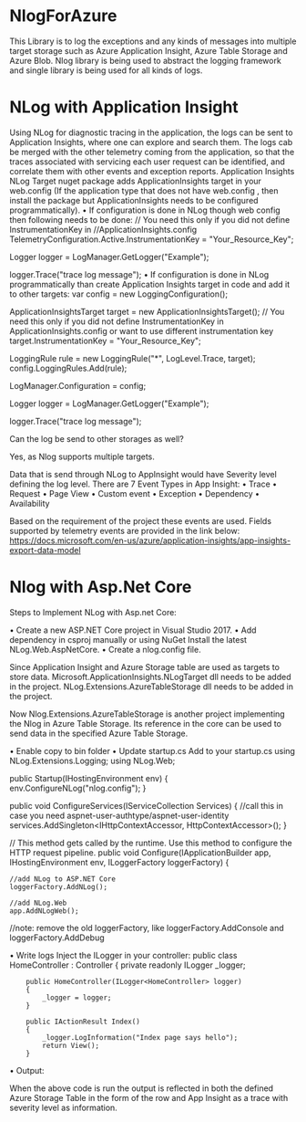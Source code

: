 # NlogForAzure
This Library is to log the exceptions and any kinds of messages into multiple target storage such as Azure Application Insight, Azure Table Storage and Azure Blob.
Nlog library is being used to abstract the logging framework and single library is being used for all kinds of logs.

# NLog with Application Insight

Using NLog for diagnostic tracing in the application, the logs can be sent to Application Insights, where one can explore and search them. The logs cab be merged with the other telemetry coming from the application, so that the traces associated with servicing each user request can be identified, and correlate them with other events and exception reports.
Application Insights NLog Target nuget package adds ApplicationInsights target in your web.config (If the application type that does not have web.config , then install the package but ApplicationInsights needs to be configured programmatically).
•	If configuration is done in NLog though web config then following needs to be done:
// You need this only if you did not define InstrumentationKey in //ApplicationInsights.config
TelemetryConfiguration.Active.InstrumentationKey = "Your_Resource_Key";

Logger logger = LogManager.GetLogger("Example");

logger.Trace("trace log message");
•	If configuration is done in NLog programmatically than create Application Insights target in code and add it to other targets:
var config = new LoggingConfiguration();

ApplicationInsightsTarget target = new ApplicationInsightsTarget();
// You need this only if you did not define InstrumentationKey in ApplicationInsights.config or want to use different instrumentation key
target.InstrumentationKey = "Your_Resource_Key";

LoggingRule rule = new LoggingRule("*", LogLevel.Trace, target);
config.LoggingRules.Add(rule);

LogManager.Configuration = config;

Logger logger = LogManager.GetLogger("Example");

logger.Trace("trace log message");


Can the log be send to other storages as well?

Yes, as Nlog supports multiple targets.

Data that is send through NLog to AppInsight would have Severity level defining the log level.
 There are 7 Event Types in App Insight:
•	Trace
•	Request
•	Page View
•	Custom event
•	Exception
•	Dependency
•	Availability

Based on the requirement of the project these events are used.
Fields supported by telemetry events are provided in the link below:
https://docs.microsoft.com/en-us/azure/application-insights/app-insights-export-data-model

#  Nlog with Asp.Net Core

Steps to Implement NLog with Asp.net Core:

•	Create a new ASP.NET Core project in Visual Studio 2017.
•	Add dependency in csproj manually or using NuGet
Install the latest NLog.Web.AspNetCore.
•	Create a nlog.config file.

<?xml version="1.0" encoding="utf-8" ?>
<nlog xmlns="http://www.nlog-project.org/schemas/NLog.xsd"
      xmlns:xsi="http://www.w3.org/2001/XMLSchema-instance"
      autoReload="true"
      internalLogLevel="Warn"
      internalLogFile="c:\temp\internal-nlog.txt">

  <!-- Load the ASP.NET Core plugin -->
  <extensions>
    <add assembly="NLog.Extensions.AzureTableStorage"/>
    <add assembly="NLog.Web.AspNetCore"/>
    <add assembly="Microsoft.ApplicationInsights.NLogTarget" />
  </extensions>

  <!-- the targets to write to -->
  <targets>
    <target name="AzureTableStorage" xsi:type="AzureTableStorage" PartitionKeyPrefixDateFormat="yyyy-MM-dd" LogTimestampFormatString="yyyy-MM-dd hh:mm:ss.000" connectionStringKey="StorageAccountConnectionString" tableName="NLogTableTest" />
    <target name='AI' xsi:type='ApplicationInsightsTarget'  InstrumentationKey="7210f7c7-9afd-42db-95d2-62eb006b9ad4" />
  </targets>

  <!-- rules to map from logger name to target -->
  <rules>
    <!--All logs, including from Microsoft-->
    <logger name="NLogTest.Controllers.HomeController" minlevel="Trace" writeTo="AzureTableStorage" />
    <logger name="NLogTest.Controllers.HomeController" minlevel="Trace" writeTo="AI" />
  </rules>

</nlog>

Since Application Insight and Azure Storage table are used as targets to store data.
Microsoft.ApplicationInsights.NLogTarget dll needs to be added in the project.
NLog.Extensions.AzureTableStorage dll needs to be added in the project.

Now Nlog.Extensions.AzureTableStorage is another project implementing the Nlog in Azure Table Storage. Its reference in the core can be used to send data in the specified Azure Table Storage.

•	 Enable copy to bin folder
•	Update startup.cs
Add to your startup.cs
using NLog.Extensions.Logging;
using NLog.Web;

public Startup(IHostingEnvironment env)
{
    env.ConfigureNLog("nlog.config");
}

public void ConfigureServices(IServiceCollection Services)
{
    //call this in case you need aspnet-user-authtype/aspnet-user-identity
    services.AddSingleton<IHttpContextAccessor, HttpContextAccessor>();
}

// This method gets called by the runtime. Use this method to configure the HTTP request pipeline.
public void Configure(IApplicationBuilder app, IHostingEnvironment env, ILoggerFactory loggerFactory)
{

    //add NLog to ASP.NET Core
    loggerFactory.AddNLog();

    //add NLog.Web
    app.AddNLogWeb();

   //note: remove the old loggerFactory, like loggerFactory.AddConsole and  loggerFactory.AddDebug

•	Write logs
Inject the ILogger in your controller:
    public class HomeController : Controller
    {
        private readonly ILogger<HomeController> _logger;

        public HomeController(ILogger<HomeController> logger)
        {
            _logger = logger;
        }

        public IActionResult Index()
        {
            _logger.LogInformation("Index page says hello");
            return View();
        }

•	Output:

When the above code is run the output is reflected in both the defined Azure Storage Table in the form of the row and App Insight as a trace with severity level as information.


